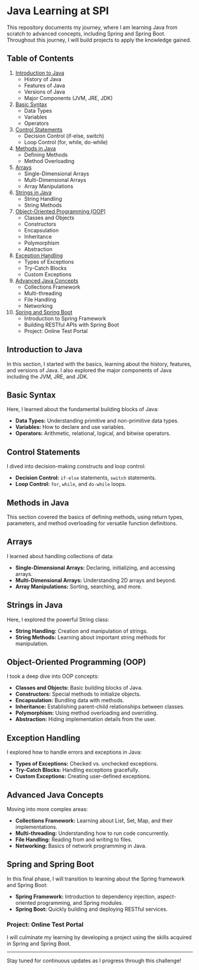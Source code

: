 # Java Learning at SPI

This repository documents my journey, where I am learning Java from scratch to advanced concepts, including Spring and Spring Boot. Throughout this journey, I will build projects to apply the knowledge gained.

## Table of Contents

1. [Introduction to Java](#introduction-to-java)
    - History of Java
    - Features of Java
    - Versions of Java
    - Major Components (JVM, JRE, JDK)
2. [Basic Syntax](#basic-syntax)
    - Data Types
    - Variables
    - Operators
3. [Control Statements](#control-statements)
    - Decision Control (if-else, switch)
    - Loop Control (for, while, do-while)
4. [Methods in Java](#methods-in-java)
    - Defining Methods
    - Method Overloading
5. [Arrays](#arrays)
    - Single-Dimensional Arrays
    - Multi-Dimensional Arrays
    - Array Manipulations
6. [Strings in Java](#strings-in-java)
    - String Handling
    - String Methods
7. [Object-Oriented Programming (OOP)](#object-oriented-programming-oop)
    - Classes and Objects
    - Constructors
    - Encapsulation
    - Inheritance
    - Polymorphism
    - Abstraction
8. [Exception Handling](#exception-handling)
    - Types of Exceptions
    - Try-Catch Blocks
    - Custom Exceptions
9. [Advanced Java Concepts](#advanced-java-concepts)
    - Collections Framework
    - Multi-threading
    - File Handling
    - Networking
10. [Spring and Spring Boot](#spring-and-spring-boot)
    - Introduction to Spring Framework
    - Building RESTful APIs with Spring Boot
    - Project: Online Test Portal

## Introduction to Java

In this section, I started with the basics, learning about the history, features, and versions of Java. I also explored the major components of Java including the JVM, JRE, and JDK.

## Basic Syntax

Here, I learned about the fundamental building blocks of Java:
- **Data Types:** Understanding primitive and non-primitive data types.
- **Variables:** How to declare and use variables.
- **Operators:** Arithmetic, relational, logical, and bitwise operators.

## Control Statements

I dived into decision-making constructs and loop control:
- **Decision Control:** `if-else` statements, `switch` statements.
- **Loop Control:** `for`, `while`, and `do-while` loops.

## Methods in Java

This section covered the basics of defining methods, using return types, parameters, and method overloading for versatile function definitions.

## Arrays

I learned about handling collections of data:
- **Single-Dimensional Arrays:** Declaring, initializing, and accessing arrays.
- **Multi-Dimensional Arrays:** Understanding 2D arrays and beyond.
- **Array Manipulations:** Sorting, searching, and more.

## Strings in Java

Here, I explored the powerful String class:
- **String Handling:** Creation and manipulation of strings.
- **String Methods:** Learning about important string methods for manipulation.

## Object-Oriented Programming (OOP)

I took a deep dive into OOP concepts:
- **Classes and Objects:** Basic building blocks of Java.
- **Constructors:** Special methods to initialize objects.
- **Encapsulation:** Bundling data with methods.
- **Inheritance:** Establishing parent-child relationships between classes.
- **Polymorphism:** Using method overloading and overriding.
- **Abstraction:** Hiding implementation details from the user.

## Exception Handling

I explored how to handle errors and exceptions in Java:
- **Types of Exceptions:** Checked vs. unchecked exceptions.
- **Try-Catch Blocks:** Handling exceptions gracefully.
- **Custom Exceptions:** Creating user-defined exceptions.

## Advanced Java Concepts

Moving into more complex areas:
- **Collections Framework:** Learning about List, Set, Map, and their implementations.
- **Multi-threading:** Understanding how to run code concurrently.
- **File Handling:** Reading from and writing to files.
- **Networking:** Basics of network programming in Java.

## Spring and Spring Boot

In this final phase, I will transition to learning about the Spring framework and Spring Boot:
- **Spring Framework:** Introduction to dependency injection, aspect-oriented programming, and Spring modules.
- **Spring Boot:** Quickly building and deploying RESTful services.

### Project: Online Test Portal

I will culminate my learning by developing a project using the skills acquired in Spring and Spring Boot.

---

Stay tuned for continuous updates as I progress through this challenge!
